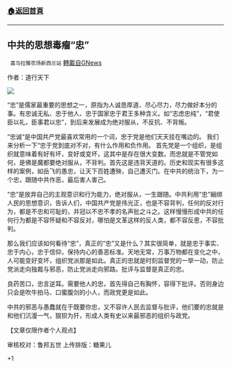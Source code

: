 ###  [:house:返回首頁](https://github.com/ourhimalayas/txt)
---

## 中共的思想毒瘤“忠”
` 喜马拉雅农场新西兰站` [轉載自GNews](https://gnews.org/zh-hans/980415/)

作者：道行天下

![]()![](https://gnews.org/wp-content/uploads/2021/03/031610.jpg)

“忠”是儒家最重要的思想之一，原指为人诚恳厚道、尽心尽力，尽力做好本分的事。有忠诚无私、忠于他人、忠于国家忠于君王多种含义。如“志虑忠纯”，“君使臣以礼，臣事君以忠”，到后来发展成为绝对服从，不反抗、不背叛。

“忠诚“是中国共产党最喜欢常用的一个词，忠于党是他们天天挂在嘴边的。
我们来分析一下“忠于党到底对不对，有什么作用和负作用。
首先党是一个组织，是组织就意味着有好有坏，变好或变坏，这其中是存在很大变数。而忠就是不管党如何，是佛是魔都要绝对服从，不背判。首先这是违背天道的。历史和现实有很多这样的案例，如岳飞的愚忠，让天下百姓遭殃，自己遭灭门。在中共的统治下，为一个忠，跟随中共作恶，最后害人害己。

“忠”是放弃自己的主观意识和行为能力，绝对服从，一生跟随。中共利用“忠”綑绑人民的思想意识，告诉人们，中国共产党是伟光正，也是不容背判，任何的反对行为，都是不忠和可耻的，并冠以不忠不孝的名声批之斗之。这样慢慢形成中共的任何行为都是不容怀疑和不容反对，哪怕是文革这样的反人类，都不容反思，不容批判。

那么我们应该如何看待“忠”，真正的“忠”又是什么？其实很简单，就是忠于事实、忠于内心，忠于信仰，保持内心的善恶标准。天地无常，万事万物都在变化之中，人可能变好变坏，组织党派那是如此。真正的忠就是时刻监督党的一举一动，防止党派走向独裁与邪恶，防止党派走向邪路。批评与监督是真正的忠。

良药苦口，忠言逆耳。需要他人的忠，首先得自己有胸怀，容得下批评。否则身边只会是吹牛拍马、口蜜腹剑的小人，而政党更是如此。

中共的邪恶与愚蠢就在于既要你忠，又不容许人民去监督与批评，他们要的忠就是和他们沆瀣一气，狠狈为犴，形成人类有史以来最邪恶的组织与政党。

【文章仅限作者个人观点】

审核校对：鲁邦五世
上传排版：糖果儿

+1
